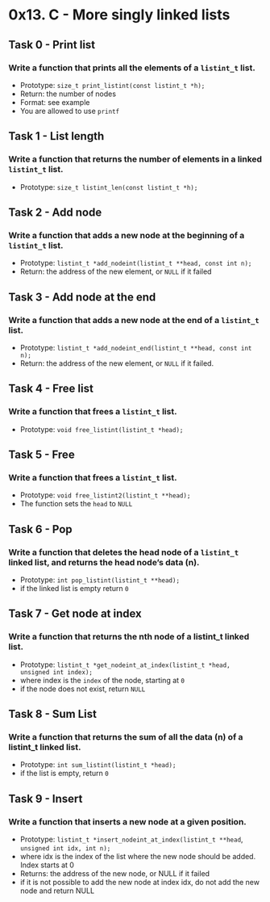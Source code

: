 # 0x13. C - More singly linked lists

## Task 0 - Print list
###  Write a function that prints all the elements of a ```listint_t``` list.
* Prototype: ```size_t print_listint(const listint_t *h);```
* Return: the number of nodes
* Format: see example
* You are allowed to use ```printf```

## Task 1 - List length

### Write a function that returns the number of elements in a linked ```listint_t``` list.
* Prototype: ```size_t listint_len(const listint_t *h);```


## Task 2 - Add node

### Write a function that adds a new node at the beginning of a ```listint_t``` list.
* Prototype: ```listint_t *add_nodeint(listint_t **head, const int n);```
* Return: the address of the new element, or ```NULL``` if it failed


## Task 3 - Add node at the end

### Write a function that adds a new node at the end of a ```listint_t``` list.
* Prototype: ```listint_t *add_nodeint_end(listint_t **head, const int n);```
* Return: the address of the new element, or ```NULL``` if it failed.

## Task 4 - Free list

### Write a function that frees a ```listint_t``` list.
* Prototype: ```void free_listint(listint_t *head);```

## Task 5 - Free

### Write a function that frees a ```listint_t``` list.
* Prototype: ```void free_listint2(listint_t **head);```
* The function sets the ```head``` to ```NULL```

## Task 6 - Pop

### Write a function that deletes the head node of a ```listint_t``` linked list, and returns the head node’s data (n).
* Prototype: ```int pop_listint(listint_t **head);```
* if the linked list is empty return ```0```

## Task 7 - Get node at index

### Write a function that returns the nth node of a listint_t linked list.
* Prototype: ```listint_t *get_nodeint_at_index(listint_t *head, unsigned int index);```
* where index is the ```index``` of the node, starting at ```0```
* if the node does not exist, return ```NULL```


## Task 8 - Sum List

### Write a function that returns the sum of all the data (n) of a listint_t linked list.
* Prototype: ```int sum_listint(listint_t *head);```
* if the list is empty, return ```0```

## Task 9 - Insert

### Write a function that inserts a new node at a given position.
* Prototype: ```listint_t *insert_nodeint_at_index(listint_t **head```, ```unsigned int idx, int n);```
* where idx is the index of the list where the new node should be added. Index starts at 0
* Returns: the address of the new node, or NULL if it failed
* if it is not possible to add the new node at index idx, do not add the new node and return NULL

